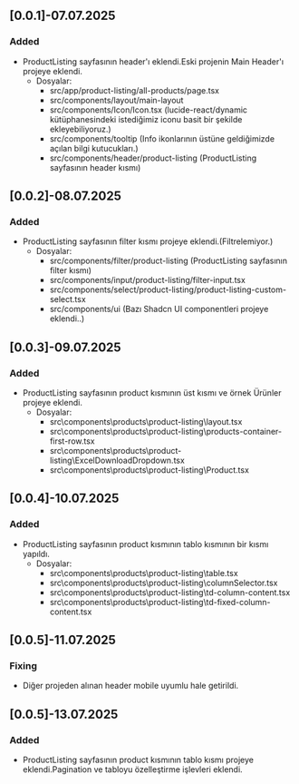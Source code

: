 ## [0.0.1]-07.07.2025

### Added

- ProductListing sayfasının header'ı eklendi.Eski projenin Main Header'ı projeye eklendi.
  - Dosyalar:
    - src/app/product-listing/all-products/page.tsx
    - src/components/layout/main-layout
    - src/components/Icon/Icon.tsx (lucide-react/dynamic kütüphanesindeki istediğimiz iconu basit bir şekilde ekleyebiliyoruz.)
    - src/components/tooltip (Info ikonlarının üstüne geldiğimizde açılan bilgi kutucukları.)
    - src/components/header/product-listing (ProductListing sayfasının header kısmı)

## [0.0.2]-08.07.2025

### Added

- ProductListing sayfasının filter kısmı projeye eklendi.(Filtrelemiyor.)
  - Dosyalar:
    - src/components/filter/product-listing (ProductListing sayfasının filter kısmı)
    - src/components/input/product-listing/filter-input.tsx
    - src/components/select/product-listing/product-listing-custom-select.tsx
    - src/components/ui (Bazı Shadcn UI componentleri projeye eklendi..)

## [0.0.3]-09.07.2025

### Added

- ProductListing sayfasının product kısmının üst kısmı ve örnek Ürünler projeye eklendi.
  - Dosyalar:
    - src\components\products\product-listing\layout.tsx
    - src\components\products\product-listing\products-container-first-row.tsx
    - src\components\products\product-listing\ExcelDownloadDropdown.tsx
    - src\components\products\product-listing\Product.tsx

## [0.0.4]-10.07.2025

### Added

- ProductListing sayfasının product kısmının tablo kısmının bir kısmı yapıldı.
  - Dosyalar:
    - src\components\products\product-listing\table.tsx
    - src\components\products\product-listing\columnSelector.tsx
    - src\components\products\product-listing\td-column-content.tsx
    - src\components\products\product-listing\td-fixed-column-content.tsx

## [0.0.5]-11.07.2025

### Fixing

- Diğer projeden alınan header mobile uyumlu hale getirildi.

## [0.0.5]-13.07.2025

### Added

- ProductListing sayfasının product kısmının tablo kısmı projeye eklendi.Pagination ve tabloyu özelleştirme işlevleri eklendi.
